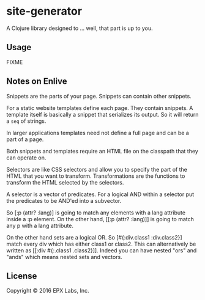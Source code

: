 # site-generator

A Clojure library designed to ... well, that part is up to you.

## Usage

FIXME

## Notes on Enlive

Snippets are the parts of your page. Snippets can contain other snippets.

For a static website templates define each page. They contain snippets. A template itself is basically a snippet that serializes its output. So it will return a `seq` of strings.

In larger applications templates need not define a full page and can be a part of a page.

Both snippets and templates require an HTML file on the classpath that they can operate on.

Selectors are like CSS selectors and allow you to specify the part of the HTML that you want to transform. Transformations are the functions to transform the HTML selected by the selectors.


A selector is a vector of predicates. For a logical AND within a selector put the predicates to be AND'ed into a subvector. 

So [:p (attr? :lang)] is going to match any elements with a lang attribute inside a :p element. On the other hand, [[:p (attr? :lang)]] is going to match any p with a lang attribute.

On the other hand sets are a logical OR. So [#{:div.class1 :div.class2}] match every div which has either class1 or class2. This can alternatively be written as [[:div #{:.class1 .class2}]]. Indeed you can have nested "ors" and "ands" which means nested sets and vectors.



## License

Copyright © 2016 EPX Labs, Inc.
